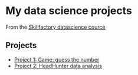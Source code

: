 # My data science projects
From the [Skillfactory datascience cource](https://skillfactory.ru/datascience)

## Projects
* [Project 1: Game: guess the number](https://github.com/salomonus/sf_data_science/tree/main/project_1)
* [Project 2: HeadHunter data analysis](https://github.com/salomonus/sf_data_science/tree/main/project_final)